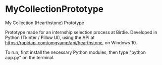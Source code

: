 # MyCollectionPrototype
My Collection (Hearthstone) Prototype

Prototype made for an internship selection process at Birdie.
Developed in Python (Tkinter / Pillow UI), using the API at https://rapidapi.com/omgvamp/api/hearthstone, on Windows 10.

To run, first install the necessary Python modules, then type "python app.py" on the terminal.
